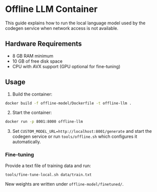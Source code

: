 # Offline LLM Container

This guide explains how to run the local language model used by the codegen service when network access is not available.

## Hardware Requirements

- 8 GB RAM minimum
- 10 GB of free disk space
- CPU with AVX support (GPU optional for fine-tuning)

## Usage

1. Build the container:

```bash
docker build -f offline-model/Dockerfile -t offline-llm .
```

2. Start the container:

```bash
docker run -p 8001:8000 offline-llm
```

3. Set `CUSTOM_MODEL_URL=http://localhost:8001/generate` and start the codegen service or run `tools/offline.sh` which configures it automatically.

### Fine-tuning

Provide a text file of training data and run:

```bash
tools/fine-tune-local.sh data/train.txt
```

New weights are written under `offline-model/finetuned/`.
